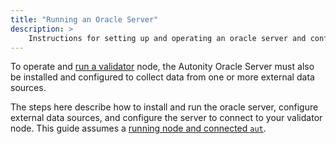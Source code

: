 ```yaml
---
title: "Running an Oracle Server"
description: >
    Instructions for setting up and operating an oracle server and configuring to provide data to a validator node.
---
```


To operate and [run a validator](/validators/) node, the Autonity Oracle Server must also be installed and configured to collect data from one or more external data sources.

The steps here describe how to install and run the oracle server, configure external data sources, and configure the server to connect to your validator node. This guide assumes a [running node and connected `aut`](/node-operators/).
